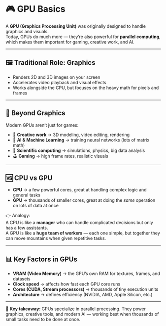 # 🎮 GPU Basics

A **GPU (Graphics Processing Unit)** was originally designed to handle graphics and visuals.  
Today, GPUs do much more — they’re also powerful for **parallel computing**, which makes them important for gaming, creative work, and AI.  

---

## 🖼️ Traditional Role: Graphics
- Renders 2D and 3D images on your screen  
- Accelerates video playback and visual effects  
- Works alongside the CPU, but focuses on the heavy math for pixels and frames  

---

## 🧮 Beyond Graphics
Modern GPUs aren’t just for games:  
- 🎨 **Creative work** → 3D modeling, video editing, rendering  
- 🤖 **AI & Machine Learning** → training neural networks (lots of matrix math)  
- 🔬 **Scientific computing** → simulations, physics, big data analysis  
- 🕹️ **Gaming** → high frame rates, realistic visuals  

---

## 🆚 CPU vs GPU
- **CPU** → a few powerful cores, great at handling complex logic and general tasks  
- **GPU** → thousands of smaller cores, great at doing the *same* operation on lots of data at once  

👉 Analogy:  
A CPU is like a **manager** who can handle complicated decisions but only has a few assistants.  
A GPU is like a **huge team of workers** — each one simple, but together they can move mountains when given repetitive tasks.  

---

## 📊 Key Factors in GPUs
- **VRAM (Video Memory)** → the GPU’s own RAM for textures, frames, and datasets  
- **Clock speed** → affects how fast each GPU core runs  
- **Cores (CUDA, Stream processors)** → thousands of tiny execution units  
- **Architecture** → defines efficiency (NVIDIA, AMD, Apple Silicon, etc.)  

---

🔎 **Key takeaway:** GPUs specialize in parallel processing. They power graphics, creative tools, and modern AI — working best when thousands of small tasks need to be done at once.
